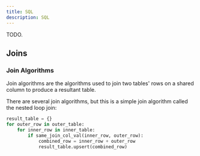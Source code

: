```yaml
---
title: SQL
description: SQL
---
```



TODO.

## Joins


### Join Algorithms
Join algorithms are the algorithms used to join two tables' rows on a shared column to produce a resultant table.

There are several join algorithms, but this is a simple join algorithm called the nested loop join:
```python
result_table = {}
for outer_row in outer_table:
    for inner_row in inner_table:
        if same_join_col_val(inner_row, outer_row):
            combined_row = inner_row + outer_row
            result_table.upsert(combined_row)
```
